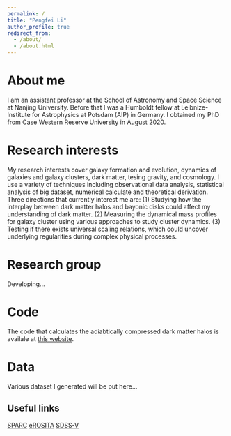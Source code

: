 ```yaml
---
permalink: /
title: "Pengfei Li"
author_profile: true
redirect_from: 
  - /about/
  - /about.html
---
```


About me
======
I am an assistant professor at the School of Astronomy and Space Science at Nanjing University. Before that I was a Humboldt fellow at Leibnize-Institute for Astrophysics at Potsdam (AIP) in Germany. I obtained my PhD from Case Western Reserve University in August 2020.

Research interests
======
My research interests cover galaxy formation and evolution, dynamics of galaxies and galaxy clusters, dark matter, tesing gravity, and cosmology. I use a variety of techniques including observational data analysis, statistical analysis of big dataset, numerical calculate and theoretical derivation. Three directions that currently interest me are:
(1) Studying how the interplay between dark matter halos and bayonic disks could affect my understanding of dark matter. 
(2) Measuring the dynamical mass profiles for galaxy cluster using various approaches to study cluster dynamics.
(3) Testing if there exists universal scaling relations, which could uncover underlying regularities during complex physical processes.

Research group
======
Developing...

Code
======
The code that calculates the adiabtically compressed dark matter halos is availale at [this website](https://github.com/PengfeiLi0606/compress).

Data
======
Various dataset I generated will be put here...


Useful links
------
[SPARC](http://astroweb.case.edu/SPARC/)
[eROSITA](https://erosita.mpe.mpg.de/dr1/)
[SDSS-V](https://www.sdss.org/dr18/bhm/)
